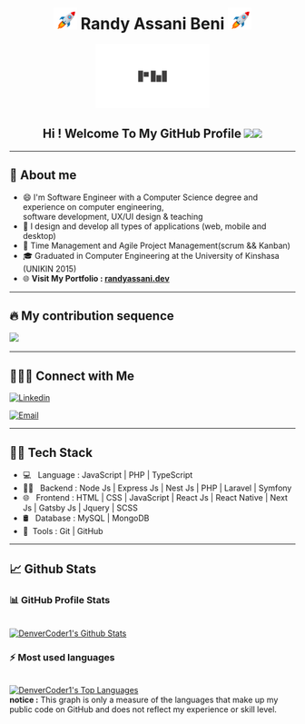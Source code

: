 <div align="center">
    <h1><img src="./assets/rocket.gif" width="8%"> Randy Assani Beni <img src="./assets/rocket.gif" width="8%"></h1>
</div>

<p align="center"><img width="40%" height="auto" src="./assets/rm-landing-logo.png"/></p>

<h2 align="center"> 
    Hi ! Welcome To My GitHub Profile <img src="https://media.giphy.com/media/hvRJCLFzcasrR4ia7z/giphy.gif" width="28"><img src="https://emojis.slackmojis.com/emojis/images/1531849430/4246/blob-sunglasses.gif?1531849430" width="28"/>
</h2>

---

<div>
<h2>📖 About me</h2>

- 😄 I'm Software Engineer with a Computer Science degree and experience on computer engineering, <br/> software development, UX/UI design & teaching 
- 🎨 I design and develop all types of applications (web, mobile and desktop)
- 📱 Time Management and Agile Project Management(scrum && Kanban)
- 🎓 Graduated in Computer Engineering at the University of Kinshasa (UNIKIN 2015)
- 🌐 <strong>Visit My Portfolio : <a href="https://randyassani.dev" target="_blank">randyassani.dev</a></strong>
</div>

---

<div>
<h2>🔥 My contribution sequence</h2>

<p>
  <a href="https://github.com/Randy-RM/github-readme-streak-stats">
    <img src="https://github-readme-streak-stats.herokuapp.com/?user=Randy-RM&theme=radical#version3"/>
  </a>
</p>
</div>

---

<div>
<h2>🙋‍🤝🏻 Connect with Me</h2>

<p align="left">

<a href="https://www.linkedin.com/in/randy-assani-beni-ab101216b/"><img alt="Linkedin" title="Linkedin" src="https://img.shields.io/badge/-Linkedin-0A66C2?style=for-the-badge&logo=Linkedin&logoColor=white"/></a>
    
<a href="mailto:randymuhema@gmail.com"><img alt="Email" src="https://img.shields.io/badge/Email-randymuhema@gmail.com-blue?style=flat-square&logo=Microsoft%20outlook"></a>

</p>
</div>

---

<div>
<h2>👨‍🛠 Tech Stack</h2>

- 💻 &nbsp; Language : JavaScript | PHP | TypeScript
- 👨‍💻 &nbsp; Backend : Node Js | Express Js | Nest Js | PHP | Laravel | Symfony 
- 🌐 &nbsp; Frontend : HTML | CSS | JavaScript | React Js | React Native | Next Js | Gatsby Js | Jquery | SCSS
- 🛢 &nbsp; Database : MySQL | MongoDB
- 🔧&nbsp; Tools : Git | GitHub
</div>

---

<div>
<h2>📈 Github Stats</h2>
<!-- https://github.com/anuraghazra/github-readme-stats -->
<div>
<h3>📊 GitHub Profile Stats</h3>
<br/>
<a href="https://github.com/anuraghazra/github-readme-stats"><img alt="DenverCoder1's Github Stats" src="https://github-readme-stats.vercel.app/api?username=Randy-RM&show_icons=true&count_private=true&hide=&theme=radical" /></a>
</div>

<div>
<h3>⚡ Most used languages</h3>
<br/>
<a href="https://github.com/anuraghazra/github-readme-stats"><img alt="DenverCoder1's Top Languages" src="https://github-readme-stats.vercel.app/api/top-langs/?username=Randy-RM&langs_count=10&theme=radical&layout=compact#" /></a>
<br/>
<b>notice :</b> This graph is only a measure of the languages that make up my public code on GitHub and does not reflect my experience or skill level.
</div>
</div>

<!--
<details> 
  <summary>⚡ Most used languages</summary>
  <br/>
    <a href="https://github.com/anuraghazra/github-readme-stats"><img alt="DenverCoder1's Top Languages" src="https://github-readme-stats.vercel.app/api/top-langs/?username=Randy-RM&langs_count=10&theme=radical&layout=compact#" /></a>
  <br/>
  <b>notice :</b> This graph is only a measure of the languages that make up my public code on GitHub and does not reflect my experience or skill level.
</details>
-->

<!--
**Randy-RM/Randy-RM** is a ✨ _special_ ✨ repository because its `README.md` (this file) appears on your GitHub profile.

Here are some ideas to get you started:

- 🔭 I’m currently working on ...
- 🌱 I’m currently learning ...
- 👯 I’m looking to collaborate on ...
- 🤔 I’m looking for help with ...
- 💬 Ask me about ...
- 📫 How to reach me: ...
- 😄 Pronouns: ...
- ⚡ Fun fact: ...
-->
